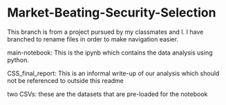 # Market-Beating-Security-Selection

This branch is from a project pursued by my classmates and I. I have branched to rename files in order to make navigation easier.

main-notebook: This is the ipynb which contains the data analysis using python.

CSS_final_report: This is an informal write-up of our analysis which should not be referenced to outside this readme

two CSVs: these are the datasets that are pre-loaded for the notebook
